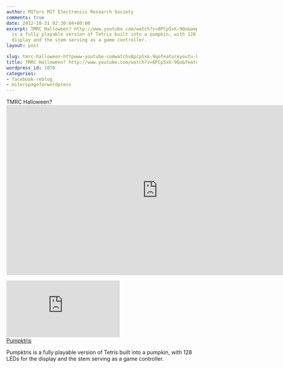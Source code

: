 ```yaml
---
author: MITers MIT Electronics Research Society
comments: true
date: 2012-10-31 02:30:04+00:00
excerpt: TMRC Halloween? http://www.youtube.com/watch?v=8PCp5xk-9Qo&amp;feature=youtu.bePumpktrisPumpktris
  is a fully playable version of Tetris built into a pumpkin, with 128 LEDs for the
  display and the stem serving as a game controller.
layout: post

slug: tmrc-halloween-httpwww-youtube-comwatchv8pcp5xk-9qofeatureyoutu-be
title: TMRC Halloween? http://www.youtube.com/watch?v=8PCp5xk-9Qo&feature=youtu.be
wordpress_id: 1070
categories:
- facebook-reblog
- miterspageforwordpress
---
```


TMRC Halloween? <iframe width="800" height="450" src="https://www.youtube.com/embed/8PCp5xk-9Qo&feature=youtu.be" frameborder="0" allow="autoplay; encrypted-media" allowfullscreen></iframe>  
  
[![](https://fbexternal-a.akamaihd.net/safe_image.php?d=AQDMpktITtI8xkVa&w=130&h=130&url=http%3A%2F%2Fi1.ytimg.com%2Fvi%2F8PCp5xk-9Qo%2Fmqdefault.jpg)](http://l.facebook.com/l.php?u=http%3A%2F%2Fwww.youtube.com%2Fwatch%3Fv%3D8PCp5xk-9Qo%26feature%3Dyoutu.be&h=6AQGJhzNQ&s=1)  
[Pumpktris](http://l.facebook.com/l.php?u=http%3A%2F%2Fwww.youtube.com%2Fwatch%3Fv%3D8PCp5xk-9Qo%26feature%3Dyoutu.be&h=dAQF_Mj04&s=1)  
  
Pumpktris is a fully playable version of Tetris built into a pumpkin, with 128 LEDs for the display and the stem serving as a game controller.
